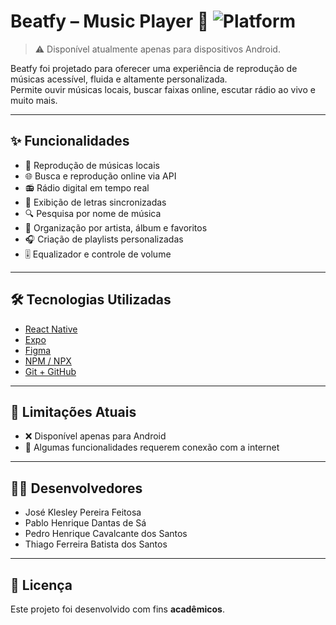 # Beatfy – Music Player 🎵 ![Platform](https://img.shields.io/badge/platform-Android-blue)


> ⚠️ Disponível atualmente apenas para dispositivos Android.

Beatfy foi projetado para oferecer uma experiência de reprodução de músicas acessível, fluida e altamente personalizada.  
Permite ouvir músicas locais, buscar faixas online, escutar rádio ao vivo e muito mais.


---

## ✨ Funcionalidades

- 🎵 Reprodução de músicas locais  
- 🌐 Busca e reprodução online via API  
- 📻 Rádio digital em tempo real  
- 📝 Exibição de letras sincronizadas  
- 🔍 Pesquisa por nome de música  
- 📁 Organização por artista, álbum e favoritos  
- 🎧 Criação de playlists personalizadas  
- 🎚 Equalizador e controle de volume  


---


## 🛠 Tecnologias Utilizadas

- [React Native](https://reactnative.dev/)  
- [Expo](https://expo.dev/)  
- [Figma](https://www.figma.com/)  
- [NPM / NPX](https://www.npmjs.com/)  
- [Git + GitHub](https://github.com/)

---

## 📌 Limitações Atuais

- ❌ Disponível apenas para Android  
- 📶 Algumas funcionalidades requerem conexão com a internet  

---


## 👨‍💻 Desenvolvedores

- José Klesley Pereira Feitosa  
- Pablo Henrique Dantas de Sá  
- Pedro Henrique Cavalcante dos Santos  
- Thiago Ferreira Batista dos Santos

---

## 📄 Licença

Este projeto foi desenvolvido com fins **acadêmicos**.  

